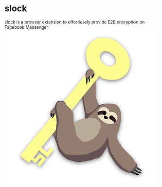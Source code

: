 # slock
slock is a browser extension to effortlessly provide E2E encryption on Facebook Messenger
![Oh hey, a cute sloth](https://raw.githubusercontent.com/jacobj/slock/master/img/logo.png)
